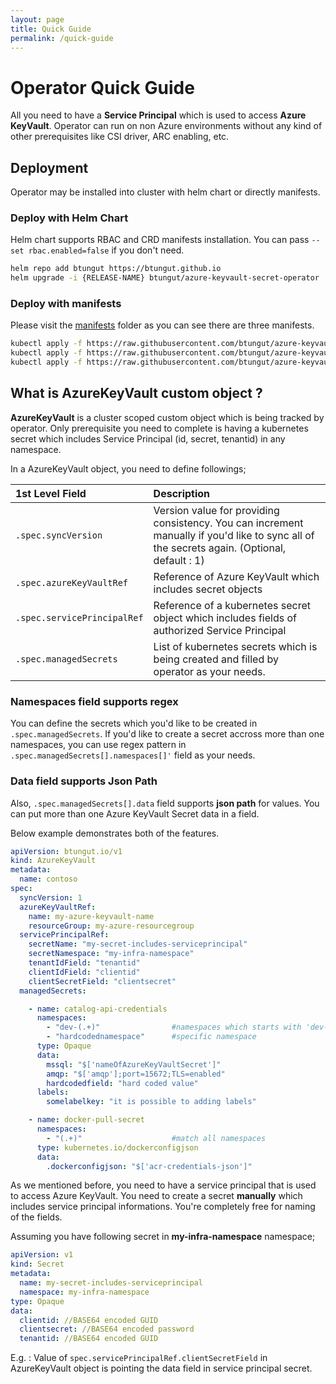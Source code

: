 ```yaml
---
layout: page
title: Quick Guide
permalink: /quick-guide
---
```


# Operator Quick Guide
All you need to have a **Service Principal** which is used to access **Azure KeyVault**.
Operator can run on non Azure environments without any kind of other prerequisites like CSI driver, ARC enabling, etc.

## Deployment
Operator may be installed into cluster with helm chart or directly manifests.
### Deploy with Helm Chart
Helm chart supports RBAC and CRD manifests installation. You can pass `--set rbac.enabled=false` if you don't need.

```bash
helm repo add btungut https://btungut.github.io
helm upgrade -i {RELEASE-NAME} btungut/azure-keyvault-secret-operator
```


### Deploy with manifests 
Please visit the [manifests](https://github.com/btungut/azure-keyvault-secret-operator/tree/master/manifests) folder as you can see there are three manifests.

```bash
kubectl apply -f https://raw.githubusercontent.com/btungut/azure-keyvault-secret-operator/master/manifests/01-crd.yaml
kubectl apply -f https://raw.githubusercontent.com/btungut/azure-keyvault-secret-operator/master/manifests/02-rbac.yaml
kubectl apply -f https://raw.githubusercontent.com/btungut/azure-keyvault-secret-operator/master/manifests/03-deployment.yaml
```


## What is AzureKeyVault custom object ?
**AzureKeyVault** is a cluster scoped custom object which is being tracked by operator.
Only prerequisite you need to complete is having a kubernetes secret which includes Service Principal (id, secret, tenantid) in any namespace.

In a AzureKeyVault object, you need to define followings;

| 1st Level Field             | Description                                                                                                                                |
|:----------------------------|:-------------------------------------------------------------------------------------------------------------------------------------------|
| `.spec.syncVersion`         | Version value for providing consistency. You can increment manually if you'd like to sync all of the secrets again. (Optional, default : 1)|
| `.spec.azureKeyVaultRef`    | Reference of Azure KeyVault which includes secret objects                                                                                  |
| `.spec.servicePrincipalRef` | Reference of a kubernetes secret object which includes fields of authorized Service Principal                                              |
| `.spec.managedSecrets`      | List of kubernetes secrets which is being created and filled by operator as your needs.                                                    |


### Namespaces field supports regex
You can define the secrets which you'd like to be created in `.spec.managedSecrets`. If you'd like to create a secret accross more than one namespaces, you can use regex pattern in `.spec.managedSecrets[].namespaces[]'` field as your needs.

### Data field supports Json Path
Also, `.spec.managedSecrets[].data` field supports **json path** for values. You can put more than one Azure KeyVault Secret data in a field.

Below example demonstrates both of the features.

```yaml
apiVersion: btungut.io/v1
kind: AzureKeyVault
metadata:
  name: contoso
spec:
  syncVersion: 1
  azureKeyVaultRef:
    name: my-azure-keyvault-name
    resourceGroup: my-azure-resourcegroup
  servicePrincipalRef:
    secretName: "my-secret-includes-serviceprincipal"
    secretNamespace: "my-infra-namespace"
    tenantIdField: "tenantid"
    clientIdField: "clientid"
    clientSecretField: "clientsecret"
  managedSecrets:

    - name: catalog-api-credentials
      namespaces:
        - "dev-(.+)"                #namespaces which starts with 'dev-'
        - "hardcodednamespace"      #specific namespace
      type: Opaque
      data:
        mssql: "$['nameOfAzureKeyVaultSecret']"
        amqp: "$['amqp'];port=15672;TLS=enabled"
        hardcodedfield: "hard coded value"
      labels:
        somelabelkey: "it is possible to adding labels"

    - name: docker-pull-secret
      namespaces:
        - "(.+)"                    #match all namespaces
      type: kubernetes.io/dockerconfigjson
      data:
        .dockerconfigjson: "$['acr-credentials-json']"
```


As we mentioned before, you need to have a service principal that is used to access Azure KeyVault. You need to create a secret **manually** which includes service principal informations. You're completely free for naming of the fields. 

Assuming you have following secret in **my-infra-namespace** namespace;
```yaml
apiVersion: v1
kind: Secret
metadata:
  name: my-secret-includes-serviceprincipal
  namespace: my-infra-namespace
type: Opaque
data:
  clientid: //BASE64 encoded GUID
  clientsecret: //BASE64 encoded password
  tenantid: //BASE64 encoded GUID
```
E.g. : Value of `spec.servicePrincipalRef.clientSecretField` in AzureKeyVault object is pointing the data field in service principal secret.
